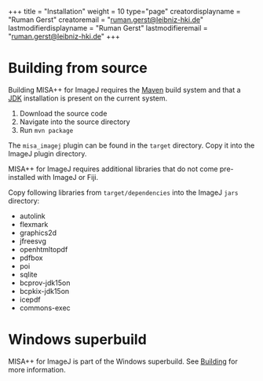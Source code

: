 +++
title = "Installation"
weight = 10
type="page"
creatordisplayname = "Ruman Gerst"
creatoremail = "ruman.gerst@leibniz-hki.de"
lastmodifierdisplayname = "Ruman Gerst"
lastmodifieremail = "ruman.gerst@leibniz-hki.de"
+++

# Building from source

Building MISA++ for ImageJ requires the [Maven](https://maven.apache.org/) build system
and that a [JDK](https://www.oracle.com/technetwork/java/javase/downloads/jdk8-downloads-2133151.html) installation is present on the current system.

1. Download the source code
2. Navigate into the source directory
3. Run `mvn package`

The `misa_imagej` plugin can be found in the `target` directory. Copy it into
the ImageJ plugin directory.

MISA++ for ImageJ requires additional libraries that do not come pre-installed
with ImageJ or Fiji.

Copy following libraries from `target/dependencies` into the ImageJ `jars` directory:

* autolink
* flexmark
* graphics2d
* jfreesvg
* openhtmltopdf
* pdfbox
* poi
* sqlite
* bcprov-jdk15on
* bcpkix-jdk15on
* icepdf
* commons-exec


# Windows superbuild

MISA++ for ImageJ is part of the Windows superbuild. See [Building](/cpp-framework/building/windows-msys2) for more information.
